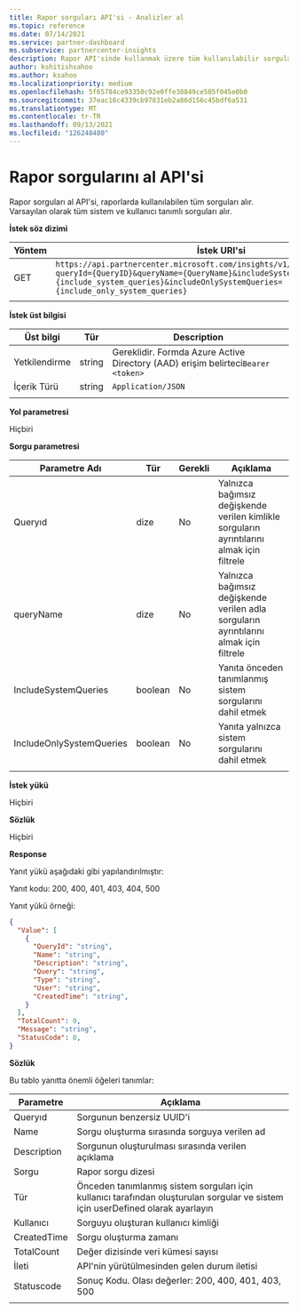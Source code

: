 ```yaml
---
title: Rapor sorguları API'si - Analizler al
ms.topic: reference
ms.date: 07/14/2021
ms.service: partner-dashboard
ms.subservice: partnercenter-insights
description: Rapor API'sinde kullanmak üzere tüm kullanılabilir sorguları almak için bu API'yi kullanın.
author: kshitishsahoo
ms.author: ksahoo
ms.localizationpriority: medium
ms.openlocfilehash: 5f65784ce93350c92e0ffe38849ce505f045e0b0
ms.sourcegitcommit: 37eac16c4339cb97831eb2a86d156c45bdf6a531
ms.translationtype: MT
ms.contentlocale: tr-TR
ms.lasthandoff: 09/13/2021
ms.locfileid: "126248480"
---
```

# <a name="get-report-queries-api"></a>Rapor sorgularını al API'si

Rapor sorguları al API'si, raporlarda kullanılabilen tüm sorguları alır. Varsayılan olarak tüm sistem ve kullanıcı tanımlı sorguları alır.

**İstek söz dizimi**

|    Yöntem    |    İstek URI'si    |
|    ----    |    ----    |
|    GET    |    `https://api.partnercenter.microsoft.com/insights/v1/mpn/ScheduledQueries?queryId={QueryID}&queryName={QueryName}&includeSystemQueries={include_system_queries}&includeOnlySystemQueries={include_only_system_queries}`     |
|        |        |

**İstek üst bilgisi**

|    Üst bilgi    |    Tür    |    Description    |
|    ----    |    ----    |    ----    |
|    Yetkilendirme    |    string    |    Gereklidir. Formda Azure Active Directory (AAD) erişim belirteci`Bearer <token>`    |
|    İçerik Türü    |    string    |    `Application/JSON`    |
|        |        |        |

**Yol parametresi**

Hiçbiri

**Sorgu parametresi**

|    Parametre Adı    |    Tür    |    Gerekli    |    Açıklama    |
|    ----    |    ----    |    ----    |    ----    |
|    Queryıd     |    dize     |    No    |    Yalnızca bağımsız değişkende verilen kimlikle sorguların ayrıntılarını almak için filtrele     |
|    queryName     |    dize     |    No    |    Yalnızca bağımsız değişkende verilen adla sorguların ayrıntılarını almak için filtrele     |
|    IncludeSystemQueries     |    boolean     |    No    |    Yanıta önceden tanımlanmış sistem sorgularını dahil etmek     |
|    IncludeOnlySystemQueries     |    boolean     |    No    |    Yanıta yalnızca sistem sorgularını dahil etmek     |
|        |        |        |        |


**İstek yükü**

Hiçbiri

**Sözlük**

Hiçbiri

**Response**

Yanıt yükü aşağıdaki gibi yapılandırılmıştır:

Yanıt kodu: 200, 400, 401, 403, 404, 500

Yanıt yükü örneği:

```json
{ 
  "Value": [ 
    { 
      "QueryId": "string", 
      "Name": "string", 
      "Description": "string", 
      "Query": "string", 
      "Type": "string", 
      "User": "string", 
      "CreatedTime": "string", 
    } 
  ], 
  "TotalCount": 0, 
  "Message": "string", 
  "StatusCode": 0, 
} 
```

**Sözlük**

Bu tablo yanıtta önemli öğeleri tanımlar:

|    Parametre    |    Açıklama    |
|    ----    |    ----    |
|    Queryıd     |    Sorgunun benzersiz UUID'i     |
|    Name     |    Sorgu oluşturma sırasında sorguya verilen ad     |
|    Description     |    Sorgunun oluşturulması sırasında verilen açıklama     |
|    Sorgu     |    Rapor sorgu dizesi     |
|    Tür     |    Önceden tanımlanmış sistem sorguları için kullanıcı tarafından oluşturulan sorgular ve sistem için userDefined olarak ayarlayın     |
|    Kullanıcı     |    Sorguyu oluşturan kullanıcı kimliği     |
|    CreatedTime     |    Sorgu oluşturma zamanı     |
|    TotalCount     |    Değer dizisinde veri kümesi sayısı     |
|    İleti     |    API'nin yürütülmesinden gelen durum iletisi     |
|    Statuscode     |    Sonuç Kodu. Olası değerler: 200, 400, 401, 403, 500     |
|        |        |
